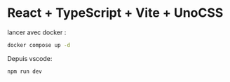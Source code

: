 # React + TypeScript + Vite + UnoCSS

lancer avec docker :

```bash
docker compose up -d
```

Depuis vscode: 
```
npm run dev
```
